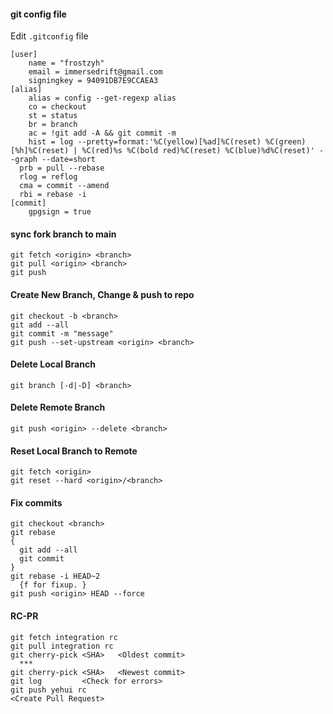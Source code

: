 #### git config file
Edit `.gitconfig` file
```
[user]
	name = "frostzyh"
	email = immersedrift@gmail.com
	signingkey = 94091DB7E9CCAEA3
[alias]
	alias = config --get-regexp alias
	co = checkout
	st = status
	br = branch
	ac = !git add -A && git commit -m
	hist = log --pretty=format:'%C(yellow)[%ad]%C(reset) %C(green)[%h]%C(reset) | %C(red)%s %C(bold red)%C(reset) %C(blue)%d%C(reset)' --graph --date=short
  prb = pull --rebase
  rlog = reflog
  cma = commit --amend
  rbi = rebase -i
[commit]
	gpgsign = true
```


#### sync fork branch to main
```
git fetch <origin> <branch>
git pull <origin> <branch>
git push
```
#### Create New Branch, Change & push to repo
```
git checkout -b <branch>
git add --all
git commit -m "message"
git push --set-upstream <origin> <branch>
```
#### Delete Local Branch
```
git branch [-d|-D] <branch>
```
#### Delete Remote Branch
```
git push <origin> --delete <branch>
```
#### Reset Local Branch to Remote
```
git fetch <origin>
git reset --hard <origin>/<branch>
```
#### Fix commits
```
git checkout <branch>
git rebase
{
  git add --all
  git commit
}
git rebase -i HEAD~2
  {f for fixup. }
git push <origin> HEAD --force
```
#### RC-PR
```
git fetch integration rc
git pull integration rc
git cherry-pick <SHA>   <Oldest commit>
  ***
git cherry-pick <SHA>   <Newest commit>
git log         <Check for errors>
git push yehui rc
<Create Pull Request>
```
